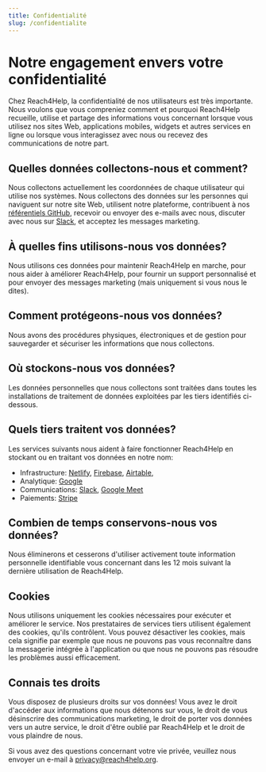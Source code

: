 ```yaml
---
title: Confidentialité
slug: /confidentialite
---
```


# Notre engagement envers votre confidentialité

Chez Reach4Help, la confidentialité de nos utilisateurs est très importante. Nous voulons que vous compreniez comment et pourquoi Reach4Help recueille, utilise et partage des informations vous concernant lorsque vous utilisez nos sites Web, applications mobiles, widgets et autres services en ligne ou lorsque vous interagissez avec nous ou recevez des communications de notre part.

## Quelles données collectons-nous et comment?

Nous collectons actuellement les coordonnées de chaque utilisateur qui utilise nos systèmes. Nous collectons des données sur les personnes qui naviguent sur notre site Web, utilisent notre plateforme, contribuent à nos [référentiels GitHub](https://github.com/reach4help/), recevoir ou envoyer des e-mails avec nous, discuter avec nous sur [Slack](https://join.slack.com/t/reach4help/shared_invite/zt-dfw74tza-3kB82faJgZMZObQ_x~gadg), et acceptez les messages marketing.

## À quelles fins utilisons-nous vos données?

Nous utilisons ces données pour maintenir Reach4Help en marche, pour nous aider à améliorer Reach4Help, pour fournir un support personnalisé et pour envoyer des messages marketing (mais uniquement si vous nous le dites).

## Comment protégeons-nous vos données?

Nous avons des procédures physiques, électroniques et de gestion pour sauvegarder et sécuriser les informations que nous collectons.

## Où stockons-nous vos données?

Les données personnelles que nous collectons sont traitées dans toutes les installations de traitement de données exploitées par les tiers identifiés ci-dessous.

## Quels tiers traitent vos données?

Les services suivants nous aident à faire fonctionner Reach4Help en stockant ou en traitant vos données en notre nom:

- Infrastructure: [Netlify](https://netlify.com/), [Firebase](https://firebase.google.com/), [Airtable](https://airtable.com/),
- Analytique: [Google](https://firebase.google.com/docs/analytics)
- Communications: [Slack](https://slack.com/), [Google Meet](https://meet.google.com/)
- Paiements: [Stripe](https://stripe.com/)

## Combien de temps conservons-nous vos données?

Nous éliminerons et cesserons d'utiliser activement toute information personnelle identifiable vous concernant dans les 12 mois suivant la dernière utilisation de Reach4Help.

## Cookies

Nous utilisons uniquement les cookies nécessaires pour exécuter et améliorer le service. Nos prestataires de services tiers utilisent également des cookies, qu'ils contrôlent. Vous pouvez désactiver les cookies, mais cela signifie par exemple que nous ne pouvons pas vous reconnaître dans la messagerie intégrée à l'application ou que nous ne pouvons pas résoudre les problèmes aussi efficacement.

## Connais tes droits

Vous disposez de plusieurs droits sur vos données! Vous avez le droit d'accéder aux informations que nous détenons sur vous, le droit de vous désinscrire des communications marketing, le droit de porter vos données vers un autre service, le droit d'être oublié par Reach4Help et le droit de vous plaindre de nous.

Si vous avez des questions concernant votre vie privée, veuillez nous envoyer un e-mail à [privacy@reach4help.org](mailto:privacy@reach4help.org).
